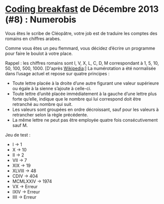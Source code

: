 [Coding breakfast][1] de Décembre 2013 (#8) : Numerobis
================
Vous êtes le scribe de Cléopâtre, votre job est de traduire les comptes des romains en chiffres arabes. 

Comme vous êtes un peu flemmard, vous décidez d’écrire un programme pour faire le boulot à votre place.

Rappel : les chiffres romains sont I, V, X, L, C, D, M correspondant à 1, 5, 10, 50, 100, 500, 1000. [D'après [Wikipedia][2]:] La numérotation a été normalisée dans l’usage actuel et repose sur quatre principes :

- Toute lettre placée à la droite d’une autre figurant une valeur supérieure ou égale à la sienne s’ajoute à celle-ci.
- Toute lettre d’unité placée immédiatement à la gauche d’une lettre plus forte qu’elle, indique que le nombre qui lui correspond doit être retranché au nombre qui suit.
- Les valeurs sont groupées en ordre décroissant, sauf pour les valeurs à retrancher selon la règle précédente.
- La même lettre ne peut pas être employée quatre fois consécutivement sauf M.

Jeu de test : 

- I 	->	1
- X	->	10
- II	->	2
- VII	->	7
- XIX	->	19
- XLVIII	->	48
- CDIV	->	404
- MCMLXXIV	->	1974
- VX	 -> Erreur
- IXIV	->	Erreur
- IIII  ->  Erreur


[1]: http://www.meetup.com/altnetfr/events/153471712/
[2]: http://fr.wikipedia.org/wiki/Num%C3%A9ration_romaine